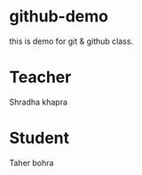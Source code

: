 # github-demo
this is demo for git &amp; github class.

# Teacher
Shradha khapra

# Student
Taher bohra
